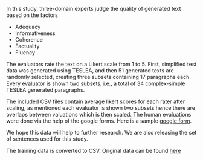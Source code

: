 In this study, three-domain experts judge the quality of generated text based on the factors

- Adequacy
- Informativeness
- Coherence
- Factuality
- Fluency

The evaluators rate the text on a Likert scale from 1 to 5. First, simplified test data was generated using TESLEA, and then 51 generated texts are randomly selected, creating three subsets containing 17 paragraphs each. Every evaluator is shown two subsets, i.e., a total of 34 complex-simple TESLEA generated paragraphs.

The included CSV files contain average likert scores for each rater after scaling, as mentioned each evaluator is shown two subsets hence there are overlaps between valuations which is then scaled.
The human evaluations were done via the help of the google forms. Here is a sample [google form](https://forms.gle/aCQHvQK9fRwNu5kp7).

We hope this data will help to further research. We are also releasing the set of sentences used for this study.

The training data is converted to CSV. Original data can be found [here](https://github.com/AshOlogn/Paragraph-level-Simplification-of-Medical-Texts)

